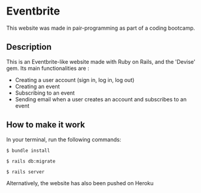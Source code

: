 # Eventbrite
This website was made in pair-programming as part of a coding bootcamp.

## Description
This is an Eventbrite-like website made with Ruby on Rails, and the 'Devise' gem. 
Its main functionalities are :

- Creating a user account (sign in, log in, log out)
- Creating an event
- Subscribing to an event
- Sending email when a user creates an account and subscribes to an event

## How to make it work
In your terminal, run the following commands:

```shell
$ bundle install
```

```shell
$ rails db:migrate
```

```shell
$ rails server
```

Alternatively, the website has also been pushed on Heroku
